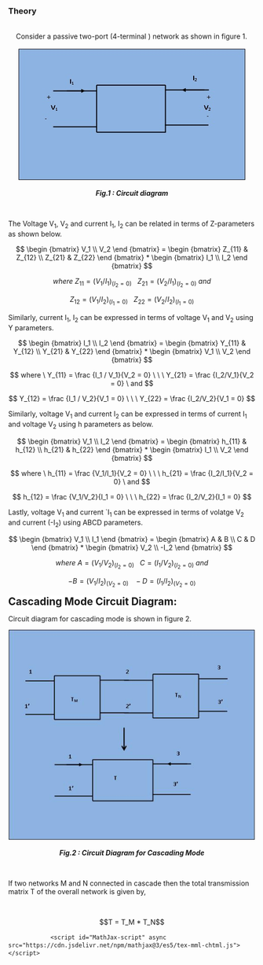 ### Theory
<div>
<br>&nbsp;&nbsp;&nbsp;
 Consider a passive two-port (4-terminal ) network as shown in figure 1.<br><br>							
<div align="center">
<img src="images/main tp.jpg" />

***Fig.1 : Circuit diagram***
</div>
	<br>
<p>The Voltage V<sub>1</sub>, V<sub>2</sub> and current I<sub>1</sub>, I<sub>2</sub> can be related in terms of Z-parameters as shown below.</p>

$$ \begin {bmatrix}
	V_1 \\
	V_2
	\end {bmatrix} = 
	\begin {bmatrix}
	Z_{11} & Z_{12} \\ 
	Z_{21} & Z_{22}
	\end {bmatrix} * 
	\begin {bmatrix}
	I_1 \\ 
	I_2
	\end {bmatrix} $$									

$$ where \ Z_{11} = (V_1/I_1)_(I_2 = 0) \ \ \ Z_{21} = (V_2/I_1)_(I_2 = 0) \ and $$
										
$$ Z_{12} = (V_1/I_2)_(I_1 = 0) \ \ \ Z_{22} = (V_2/I_2)_(I_1 = 0) $$										

Similarly, current I<sub>1</sub>, I<sub>2</sub> can be expressed in terms of voltage V<sub>1</sub> and V<sub>2</sub> using Y parameters.


$$ \begin {bmatrix}
	I_1 \\
	I_2
	\end {bmatrix} =
	\begin {bmatrix}
	Y_{11} & Y_{12} \\
	Y_{21} & Y_{22}
	\end {bmatrix} *
	\begin {bmatrix}
	V_1 \\
	V_2
	\end {bmatrix} $$

$$ where \ Y_{11} = \frac {I_1 / V_1}{V_2 = 0}  \ \ \  Y_{21} = \frac {I_2/V_1}{V_2 = 0} \  and $$

	
$$ Y_{12} = \frac {I_1 / V_2}{V_1 = 0}  \ \ \  Y_{22} = \frac {I_2/V_2}{V_1 = 0} $$


Similarly,  voltage V<sub>1</sub> and current I<sub>2</sub> can be expressed in terms of current I<sub>1</sub> and voltage V<sub>2</sub> using h parameters as below.
								
$$ \begin {bmatrix}
	V_1 \\
	I_2
	\end {bmatrix} =
	\begin {bmatrix}
	h_{11} & h_{12} \\
	h_{21} & h_{22}
	\end {bmatrix} *
	\begin {bmatrix}
	I_1 \\
	V_2
	\end {bmatrix} $$					
									 

$$ where \ h_{11} = \frac {V_1/I_1}{V_2 = 0} \ \ \ h_{21} = \frac {I_2/I_1}{V_2 = 0} \ and $$

$$ h_{12} = \frac {V_1/V_2}{I_1 = 0} \ \ \ h_{22} = \frac {I_2/V_2}{I_1 = 0} $$

									
										
<p>Lastly, voltage V<sub>1</sub> and current `I<sub>1</sub> can be expressed in terms of volatge V<sub>2</sub> and current (-I<sub>2</sub>) using ABCD parameters.</p>
									
									
$$ \begin {bmatrix}
	V_1 \\
	I_1
	\end {bmatrix} =
	\begin {bmatrix}
	A & B \\
	C & D
	\end {bmatrix} * 
	\begin {bmatrix}
	V_2 \\
	-I_2
	\end {bmatrix} $$
	
									
$$ where \ A = (V_1/V_2)_(I_2 = 0) \ \ \ C = (I_1/V_2)_(I_2 = 0) \ and $$
	
$$ -B = (V_1/I_2)_(V_2 = 0) \ \ \ -D = (I_1/I_2)_(V_2 = 0) $$ 
	
									
<span style="background-color: rgb(255, 255, 255); font-size: 21px; "><b>Cascading Mode Circuit Diagram:</b></span>
<br>									
<p>Circuit diagram for cascading mode is shown in figure 2.</p>
<div align="center">
<img src="images/tp main 2.JPG" />
	
***Fig.2 : Circuit Diagram for Cascading Mode***
</div>
<br>	
<p>If two networks M and N connected in cascade then the total transmission matrix T of the overall network is given by,</p>
<br>
<p style ="text-align:center;">
$$T = T_M * T_N$$
</p>
									
				<script id="MathJax-script" async src="https://cdn.jsdelivr.net/npm/mathjax@3/es5/tex-mml-chtml.js"></script>					
